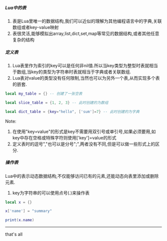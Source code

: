 ##### Lua中的表
1. 表是Lua里唯一的数据结构,我们可以近似的理解为其他编程语言中的字典,关联数组或者key-value映射
2. 表很灵活,能够模拟出array,list,dict,set,map等常见的数据结构,或者其他任意复杂的结构


##### 定义表
1. Lua表里作为索引的key可以是任何非nil值.所以当key类型为整型时表就相当于数组,当key的类型为字符串时表就相当于字典或者关联数组.
2. Lua表对value的类型没有任何限制,当然也可以为另外一个表,从而实现多个表的嵌套.

```lua
local my_table = {} -- 创建了一张空表

local slice_table = {1, 2, 3} -- 此时创建的为数组

local dict_table = {key="hello", ['sum']=7} -- 此时创建的为字典
```

Note:
1. 在使用"key=value"的形式是key不需要用双引号或单引号,如果必须要用,如key中存在空格或特殊字符则使用['key']=value的形式
2. 定义表时的逗号","也可以是分号";",两者没有不同,但是可以做一些形式上的区分.


##### 操作表
Lua中的表示动态数据结构,不仅能够访问已有的元素,还能动态向表里添加或删除元素.

1. key为字符串的可以使用点号(.)来操作表

```lua
local x = {}

x['name'] = "summary"

print(x.name)
```


---
that's all
